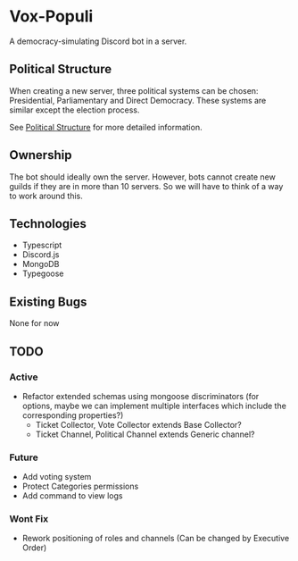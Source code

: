 # Vox-Populi
A democracy-simulating Discord bot in a server.

## Political Structure
When creating a new server, three political systems can be chosen: Presidential, Parliamentary and Direct Democracy.
These systems are similar except the election process.

See [Political Structure](docs/politicalStructure) for more detailed information.

## Ownership
The bot should ideally own the server.
However, bots cannot create new guilds if they are in more than 10 servers.
So we will have to think of a way to work around this.

## Technologies
- Typescript
- Discord.js
- MongoDB
- Typegoose

## Existing Bugs
None for now

## TODO
### Active
- Refactor extended schemas using mongoose discriminators (for options, maybe we can implement multiple interfaces which include the corresponding properties?)
  - Ticket Collector, Vote Collector extends Base Collector?
  - Ticket Channel, Political Channel extends Generic channel?

### Future
- Add voting system
- Protect Categories permissions
- Add command to view logs

### Wont Fix
- Rework positioning of roles and channels (Can be changed by Executive Order)